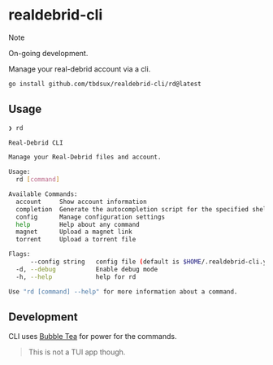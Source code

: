 # realdebrid-cli

> [!NOTE]
> On-going development.

Manage your real-debrid account via a cli.

```sh
go install github.com/tbdsux/realdebrid-cli/rd@latest
```

## Usage

```sh
❯ rd

Real-Debrid CLI

Manage your Real-Debrid files and account.

Usage:
  rd [command]

Available Commands:
  account     Show account information
  completion  Generate the autocompletion script for the specified shell
  config      Manage configuration settings
  help        Help about any command
  magnet      Upload a magnet link
  torrent     Upload a torrent file

Flags:
      --config string   config file (default is $HOME/.realdebrid-cli.yaml)
  -d, --debug           Enable debug mode
  -h, --help            help for rd

Use "rd [command] --help" for more information about a command.

```

## Development

CLI uses [Bubble Tea](https://github.com/charmbracelet/bubbletea/) for power for the commands.

> This is not a TUI app though.
